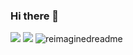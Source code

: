 ### Hi there 👋
[<img src = "https://lanyard.cnrad.dev/api/447770912331268096?showDisplayName=true&bg=:00FFFFFF"/>](https://lanyard.cnrad.dev/api/447770912331268096?showDisplayName=true&bg=:00FFFFFF)
<img src = "https://github-readme-stats.vercel.app/api/top-langs/?username=reverseRafid&layout=compact&text_color=00ffff&title_color=00ffff&hide_border=true&theme=transparent"/>
<img src="https://myreadme.vercel.app/api/embed/reverseRAFID?panels=userstatistics,toprepositories,commitgraph" alt="reimaginedreadme" />
